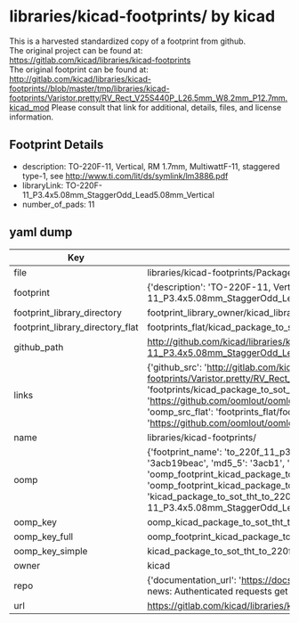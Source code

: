 # libraries/kicad-footprints/ by kicad  
This is a harvested standardized copy of a footprint from github.  
The original project can be found at:  
https://gitlab.com/kicad/libraries/kicad-footprints  
The original footprint can be found at:
http://gitlab.com/kicad/libraries/kicad-footprints//blob/master/tmp/libraries/kicad-footprints/Varistor.pretty/RV_Rect_V25S440P_L26.5mm_W8.2mm_P12.7mm.kicad_mod
Please consult that link for additional, details, files, and license information.  
## Footprint Details
* description: TO-220F-11, Vertical, RM 1.7mm, MultiwattF-11, staggered type-1, see http://www.ti.com/lit/ds/symlink/lm3886.pdf  
* libraryLink: TO-220F-11_P3.4x5.08mm_StaggerOdd_Lead5.08mm_Vertical  
* number_of_pads: 11  
## yaml dump  
| Key | Value |  
| --- | --- |  
| file | libraries/kicad-footprints/Package_TO_SOT_THT.pretty/TO-220F-11_P3.4x5.08mm_StaggerOdd_Lead5.08mm_Vertical.kicad_mod |  
| footprint | {'description': 'TO-220F-11, Vertical, RM 1.7mm, MultiwattF-11, staggered type-1, see http://www.ti.com/lit/ds/symlink/lm3886.pdf', 'libraryLink': 'TO-220F-11_P3.4x5.08mm_StaggerOdd_Lead5.08mm_Vertical', 'number_of_pads': 11} |  
| footprint_library_directory | footprint_library_owner/kicad_libraries/kicad-footprints/ |  
| footprint_library_directory_flat | footprints_flat/kicad_package_to_sot_tht_to_220f_11_p3_4x5_08mm_staggerodd_lead5_08mm_vertical/working |  
| github_path | http://github.com/kicad/libraries/kicad-footprints//blob/master/tmp/libraries/kicad-footprints/Package_TO_SOT_THT.pretty/TO-220F-11_P3.4x5.08mm_StaggerOdd_Lead5.08mm_Vertical.kicad_mod |  
| links | {'github_src': 'http://gitlab.com/kicad/libraries/kicad-footprints//blob/master/tmp/libraries/kicad-footprints/Varistor.pretty/RV_Rect_V25S440P_L26.5mm_W8.2mm_P12.7mm.kicad_mod', 'github_src_repo': 'https://gitlab.com/kicad/libraries/kicad-footprints', 'oomp_bot': 'footprints/kicad_package_to_sot_tht_to_220f_11_p3_4x5_08mm_staggerodd_lead5_08mm_vertical/working', 'oomp_bot_github': 'https://github.com/oomlout/oomlout_oomp_footprint_bot/tree/main/footprints/kicad_package_to_sot_tht_to_220f_11_p3_4x5_08mm_staggerodd_lead5_08mm_vertical/working', 'oomp_src_flat': 'footprints_flat/footprints_flat/kicad_package_to_sot_tht_to_220f_11_p3_4x5_08mm_staggerodd_lead5_08mm_vertical/working', 'oomp_src_flat_github': 'https://github.com/oomlout/oomlout_oomp_footprint_src/tree/main/footprints_flat/kicad_package_to_sot_tht_to_220f_11_p3_4x5_08mm_staggerodd_lead5_08mm_vertical/working'} |  
| name | libraries/kicad-footprints/ |  
| oomp | {'footprint_name': 'to_220f_11_p3_4x5_08mm_staggerodd_lead5_08mm_vertical', 'library_name': 'package_to_sot_tht', 'md5': '3acb19beac804e117922da56d38c3301', 'md5_10': '3acb19beac', 'md5_5': '3acb1', 'md5_6': '3acb19', 'oomp_key': 'oomp_kicad_package_to_sot_tht_to_220f_11_p3_4x5_08mm_staggerodd_lead5_08mm_vertical', 'oomp_key_extra': 'oomp_footprint_kicad_package_to_sot_tht_to_220f_11_p3_4x5_08mm_staggerodd_lead5_08mm_vertical', 'oomp_key_full': 'oomp_footprint_kicad_package_to_sot_tht_to_220f_11_p3_4x5_08mm_staggerodd_lead5_08mm_vertical_3acb19', 'oomp_key_simple': 'kicad_package_to_sot_tht_to_220f_11_p3_4x5_08mm_staggerodd_lead5_08mm_vertical', 'original_filename': 'libraries/kicad-footprints/Package_TO_SOT_THT.pretty/TO-220F-11_P3.4x5.08mm_StaggerOdd_Lead5.08mm_Vertical.kicad_mod', 'owner_name': 'kicad'} |  
| oomp_key | oomp_kicad_package_to_sot_tht_to_220f_11_p3_4x5_08mm_staggerodd_lead5_08mm_vertical |  
| oomp_key_full | oomp_footprint_kicad_package_to_sot_tht_to_220f_11_p3_4x5_08mm_staggerodd_lead5_08mm_vertical |  
| oomp_key_simple | kicad_package_to_sot_tht_to_220f_11_p3_4x5_08mm_staggerodd_lead5_08mm_vertical |  
| owner | kicad |  
| repo | {'documentation_url': 'https://docs.github.com/rest/overview/resources-in-the-rest-api#rate-limiting', 'message': "API rate limit exceeded for 84.66.173.59. (But here's the good news: Authenticated requests get a higher rate limit. Check out the documentation for more details.)"} |  
| url | https://gitlab.com/kicad/libraries/kicad-footprints |  

